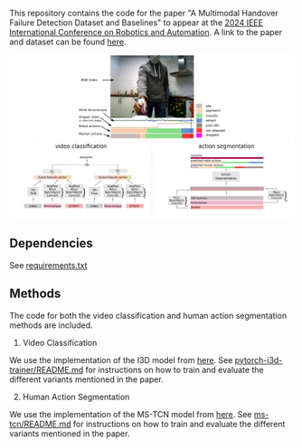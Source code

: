 This repository contains the code for the paper "A Multimodal Handover Failure Detection Dataset and Baselines" to appear at the [2024 IEEE International Conference on Robotics and Automation](https://2024.ieee-icra.org/). A link to the paper and dataset can be found [here](https://sthoduka.github.io/handover_failure_detection/).

![graphical abstract](docs/graphical_abstract.png)

## Dependencies
See [requirements.txt](requirements.txt)


## Methods
The code for both the video classification and human action segmentation methods are included.

1. Video Classification

We use the implementation of the I3D model from [here](https://github.com/piergiaj/pytorch-i3d). See [pytorch-i3d-trainer/README.md](pytorch-i3d-trainer/) for instructions on how to train and evaluate the different variants mentioned in the paper.


2. Human Action Segmentation

We use the implementation of the MS-TCN model from [here](https://github.com/yabufarha/ms-tcn). See [ms-tcn/README.md](ms-tcn/) for instructions on how to train and evaluate the different variants mentioned in the paper.

